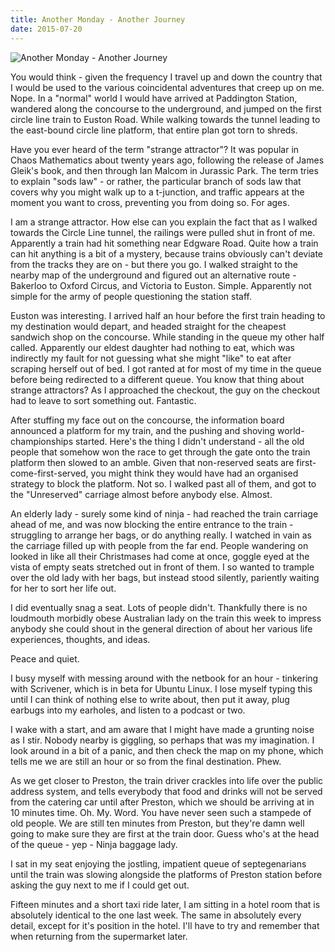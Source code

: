 ```yaml
---
title: Another Monday - Another Journey
date: 2015-07-20
---
```


![Another Monday - Another Journey](https://source.unsplash.com/9ZQzrLWV52M/1600x900)

You would think - given the frequency I travel up and down the country that I would be used to the various coincidental adventures that creep up on me. Nope. In a "normal" world I would have arrived at Paddington Station, wandered along the concourse to the underground, and jumped on the first circle line train to Euston Road. While walking towards the tunnel leading to the east-bound circle line platform, that entire plan got torn to shreds.

Have you ever heard of the term "strange attractor"? It was popular in Chaos Mathematics about twenty years ago, following the release of James Gleik's book, and then through Ian Malcom in Jurassic Park. The term tries to explain "sods law" - or rather, the particular branch of sods law that covers why you might walk up to a t-junction, and traffic appears at the moment you want to cross, preventing you from doing so. For ages.

I am a strange attractor. How else can you explain the fact that as I walked towards the Circle Line tunnel, the railings were pulled shut in front of me. Apparently a train had hit something near Edgware Road. Quite how a train can hit anything is a bit of a mystery, because trains obviously can't deviate from the tracks they are on - but there you go. I walked straight to the nearby map of the underground and figured out an alternative route - Bakerloo to Oxford Circus, and Victoria to Euston. Simple. Apparently not simple for the army of people questioning the station staff.

Euston was interesting. I arrived half an hour before the first train heading to my destination would depart, and headed straight for the cheapest sandwich shop on the concourse. While standing in the queue my other half called. Apparently our eldest daughter had nothing to eat, which was indirectly my fault for not guessing what she might "like" to eat after scraping herself out of bed. I got ranted at for most of my time in the queue before being redirected to a different queue. You know that thing about strange attractors? As I approached the checkout, the guy on the checkout had to leave to sort something out. Fantastic.

After stuffing my face out on the concourse, the information board announced a platform for my train, and the pushing and shoving world-championships started. Here's the thing I didn't understand - all the old people that somehow won the race to get through the gate onto the train platform then slowed to an amble. Given that non-reserved seats are first-come-first-served, you might think they would have had an organised strategy to block the platform. Not so. I walked past all of them, and got to the "Unreserved" carriage almost before anybody else. Almost.

An elderly lady - surely some kind of ninja - had reached the train carriage ahead of me, and was now blocking the entire entrance to the train - struggling to arrange her bags, or do anything really. I watched in vain as the carriage filled up with people from the far end. People wandering on looked in like all their Christmases had come at once, goggle eyed at the vista of empty seats stretched out in front of them. I so wanted to trample over the old lady with her bags, but instead stood silently, pariently waiting for her to sort her life out.

I did eventually snag a seat. Lots of people didn't. Thankfully there is no loudmouth morbidly obese Australian lady on the train this week to impress anybody she could shout in the general direction of about her various life experiences, thoughts, and ideas.

Peace and quiet.

I busy myself with messing around with the netbook for an hour - tinkering with Scrivener, which is in beta for Ubuntu Linux. I lose myself typing this until I can think of nothing else to write about, then put it away, plug earbugs into my earholes, and listen to a podcast or two.

I wake with a start, and am aware that I might have made a grunting noise as I stir. Nobody nearby is giggling, so perhaps that was my imagination. I look around in a bit of a panic, and then check the map on my phone, which tells me we are still an hour or so from the final destination. Phew.

As we get closer to Preston, the train driver crackles into life over the public address system, and tells everybody that food and drinks will not be served from the catering car until after Preston, which we should be arriving at in 10 minutes time. Oh. My. Word. You have never seen such a stampede of old people. We are still ten minutes from Preston, but they're damn well going to make sure they are first at the train door. Guess who's at the head of the queue - yep - Ninja baggage lady.

I sat in my seat enjoying the jostling, impatient queue of septegenarians until the train was slowing alongside the platforms of Preston station before asking the guy next to me if I could get out.

Fifteen minutes and a short taxi ride later, I am sitting in a hotel room that is absolutely identical to the one last week. The same in absolutely every detail, except for it's position in the hotel. I'll have to try and remember that when returning from the supermarket later.